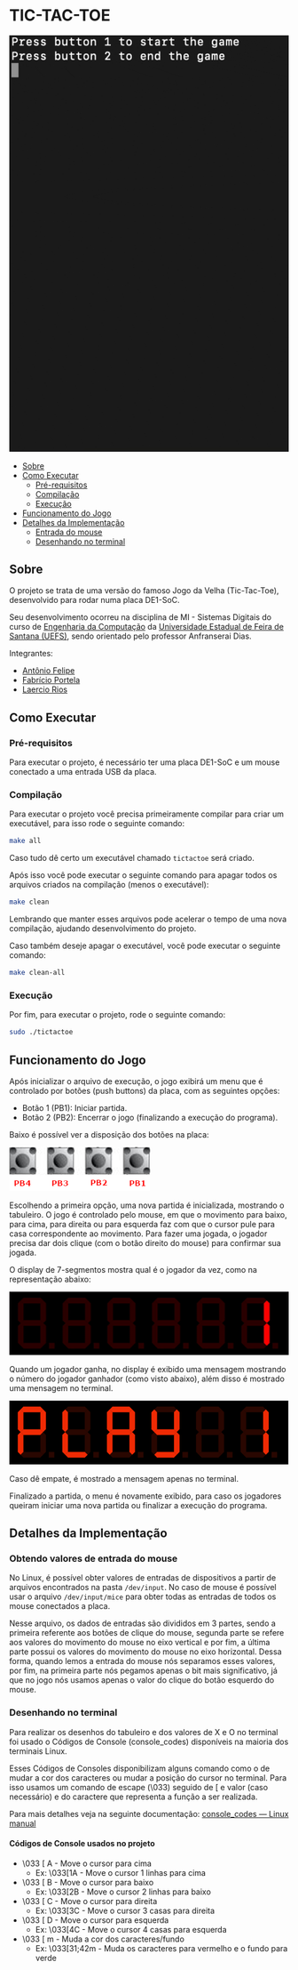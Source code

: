 # TIC-TAC-TOE

![Jogo em execução](https://raw.githubusercontent.com/LaercioSR/sd-tic-tac-toe/main/doc/screen_recording.gif)

- [Sobre](#sobre)
- [Como Executar](#como-executar)
  - [Pré-requisitos](#pré-requisitos)
  - [Compilação](#compilação)
  - [Execução](#execução)
- [Funcionamento do Jogo](#funcionamento-do-jogo)
- [Detalhes da Implementação](#detalhes-da-implementação)
  - [Entrada do mouse](#obtendo-valores-de-entrada-do-mouse)
  - [Desenhando no terminal](#desenhando-no-terminal)

## Sobre

O projeto se trata de uma versão do famoso Jogo da Velha (Tic-Tac-Toe), desenvolvido para rodar numa placa DE1-SoC.

Seu desenvolvimento ocorreu na disciplina de MI - Sistemas Digitais do curso de [Engenharia da Computação](https://www.ecomp.uefs.br/) da [Universidade Estadual de Feira de Santana (UEFS)](https://uefs.br), sendo orientado pelo professor Anfranserai Dias.

Integrantes:

- [Antônio Felipe](https://github.com/OinotnaEpilef)
- [Fabrício Portela](https://github.com/fabricioportela)
- [Laercio Rios](https://github.com/LaercioSR)

## Como Executar

### Pré-requisitos

Para executar o projeto, é necessário ter uma placa DE1-SoC e um mouse conectado a uma entrada USB da placa.

### Compilação

Para executar o projeto você precisa primeiramente compilar para criar um executável, para isso rode o seguinte comando:

```bash
make all
```

Caso tudo dê certo um executável chamado `tictactoe` será criado.

Após isso você pode executar o seguinte comando para apagar todos os arquivos criados na compilação (menos o executável):

```bash
make clean
```

Lembrando que manter esses arquivos pode acelerar o tempo de uma nova compilação, ajudando desenvolvimento do projeto.

Caso também deseje apagar o executável, você pode executar o seguinte comando:

```bash
make clean-all
```

### Execução

Por fim, para executar o projeto, rode o seguinte comando:

```bash
sudo ./tictactoe
```

## Funcionamento do Jogo

Após inicializar o arquivo de execução, o jogo exibirá um menu que é controlado por botões (push buttons) da placa, com as seguintes opções:

- Botão 1 (PB1): Iniciar partida.
- Botão 2 (PB2): Encerrar o jogo (finalizando a execução do programa).

Baixo é possível ver a disposição dos botões na placa:

![Disposição dos botões](https://raw.githubusercontent.com/LaercioSR/sd-tic-tac-toe/main/doc/buttons.png)

Escolhendo a primeira opção, uma nova partida é inicializada, mostrando o tabuleiro. O jogo é controlado pelo mouse, em que o movimento para baixo, para cima, para direita ou para esquerda faz com que o cursor pule para casa correspondente ao movimento. Para fazer uma jogada, o jogador precisa dar dois clique (com o botão direito do mouse) para confirmar sua jogada.

O display de 7-segmentos mostra qual é o jogador da vez, como na representação abaixo:

![Display mostrando o jogador atual](https://raw.githubusercontent.com/LaercioSR/sd-tic-tac-toe/main/doc/display.gif)

Quando um jogador ganha, no display é exibido uma mensagem mostrando o número do jogador ganhador (como visto abaixo), além disso é mostrado uma mensagem no terminal.

![Display mostrando o jogador atual](https://raw.githubusercontent.com/LaercioSR/sd-tic-tac-toe/main/doc/display_winner.png)

Caso dê empate, é mostrado a mensagem apenas no terminal.

Finalizado a partida, o menu é novamente exibido, para caso os jogadores queiram iniciar uma nova partida ou finalizar a execução do programa.

## Detalhes da Implementação

### Obtendo valores de entrada do mouse

No Linux, é possível obter valores de entradas de dispositivos a partir de arquivos encontrados na pasta `/dev/input`. No caso de mouse é possível usar o arquivo `/dev/input/mice` para obter todas as entradas de todos os mouse conectados a placa.

Nesse arquivo, os dados de entradas são divididos em 3 partes, sendo a primeira referente aos botões de clique do mouse, segunda parte se refere aos valores do movimento do mouse no eixo vertical e por fim, a última parte possui os valores do movimento do mouse no eixo horizontal. Dessa forma, quando lemos a entrada do mouse nós separamos esses valores, por fim, na primeira parte nós pegamos apenas o bit mais significativo, já que no jogo nós usamos apenas o valor do clique do botão esquerdo do mouse.

### Desenhando no terminal

Para realizar os desenhos do tabuleiro e dos valores de X e O no terminal foi usado o Códigos de Console (console_codes) disponíveis na maioria dos terminais Linux.

Esses Códigos de Consoles disponibilizam alguns comando como o de mudar a cor dos caracteres ou mudar a posição do cursor no terminal. Para isso usamos um comando de escape (\033) seguido de [ e valor (caso necessário) e do caractere que representa a função a ser realizada.

Para mais detalhes veja na seguinte documentação: [console_codes — Linux manual](https://man7.org/linux/man-pages/man4/console_codes.4.html)

#### Códigos de Console usados no projeto

- \033 [ A - Move o cursor para cima
  - Ex: \033[1A - Move o cursor 1 linhas para cima
- \033 [ B - Move o cursor para baixo
  - Ex: \033[2B - Move o cursor 2 linhas para baixo
- \033 [ C - Move o cursor para direita
  - Ex: \033[3C - Move o cursor 3 casas para direita
- \033 [ D - Move o cursor para esquerda
  - Ex: \033[4C - Move o cursor 4 casas para esquerda
- \033 [ m - Muda a cor dos caracteres/fundo
  - Ex: \033[31;42m - Muda os caracteres para vermelho e o fundo para verde
